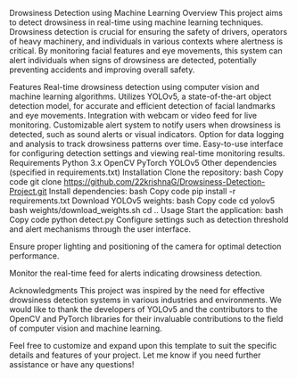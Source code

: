 Drowsiness Detection using Machine Learning
Overview
This project aims to detect drowsiness in real-time using machine learning techniques. Drowsiness detection is crucial for ensuring the safety of drivers, operators of heavy machinery, and individuals in various contexts where alertness is critical. By monitoring facial features and eye movements, this system can alert individuals when signs of drowsiness are detected, potentially preventing accidents and improving overall safety.

Features
Real-time drowsiness detection using computer vision and machine learning algorithms.
Utilizes YOLOv5, a state-of-the-art object detection model, for accurate and efficient detection of facial landmarks and eye movements.
Integration with webcam or video feed for live monitoring.
Customizable alert system to notify users when drowsiness is detected, such as sound alerts or visual indicators.
Option for data logging and analysis to track drowsiness patterns over time.
Easy-to-use interface for configuring detection settings and viewing real-time monitoring results.
Requirements
Python 3.x
OpenCV
PyTorch
YOLOv5
Other dependencies (specified in requirements.txt)
Installation
Clone the repository:
bash
Copy code
git clone https://github.com/22krishnaG/Drowsiness-Detection-Project.git
Install dependencies:
bash
Copy code
pip install -r requirements.txt
Download YOLOv5 weights:
bash
Copy code
cd yolov5
bash weights/download_weights.sh
cd ..
Usage
Start the application:
bash
Copy code
python detect.py
Configure settings such as detection threshold and alert mechanisms through the user interface.

Ensure proper lighting and positioning of the camera for optimal detection performance.

Monitor the real-time feed for alerts indicating drowsiness detection.

Acknowledgments
This project was inspired by the need for effective drowsiness detection systems in various industries and environments. We would like to thank the developers of YOLOv5 and the contributors to the OpenCV and PyTorch libraries for their invaluable contributions to the field of computer vision and machine learning.

Feel free to customize and expand upon this template to suit the specific details and features of your project. Let me know if you need further assistance or have any questions!
